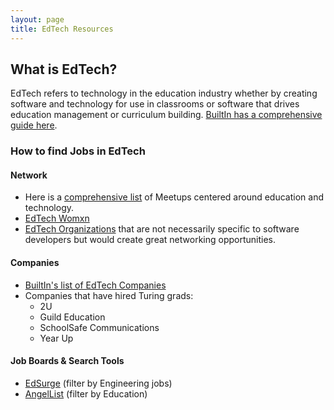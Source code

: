 ```yaml
---
layout: page
title: EdTech Resources
---
```


## What is EdTech?
EdTech refers to technology in the education industry whether by creating software and technology for use in classrooms or software that drives education management or curriculum building. [BuiltIn has a comprehensive guide here](https://builtin.com/edtech).

### How to find Jobs in EdTech

#### Network

* Here is a [comprehensive list](https://www.meetup.com/topics/edtech/) of Meetups centered around education and technology. 
* [EdTech Womxn](http://edtechwomen.com/)
* [EdTech Organizations](https://blog.neolms.com/8-ed-tech-organizations-every-teacher-should-know-about/) that are not necessarily specific to software developers but would create great networking opportunities.

#### Companies

* [BuiltIn's list of EdTech Companies](https://builtin.com/companies/type/edtech-companies)
* Companies that have hired Turing grads:
  * 2U
  * Guild Education
  * SchoolSafe Communications
  * Year Up

#### Job Boards & Search Tools

* [EdSurge](https://www.edsurge.com/jobs) (filter by Engineering jobs)
* [AngelList](https://angel.co/jobs) (filter by Education)
